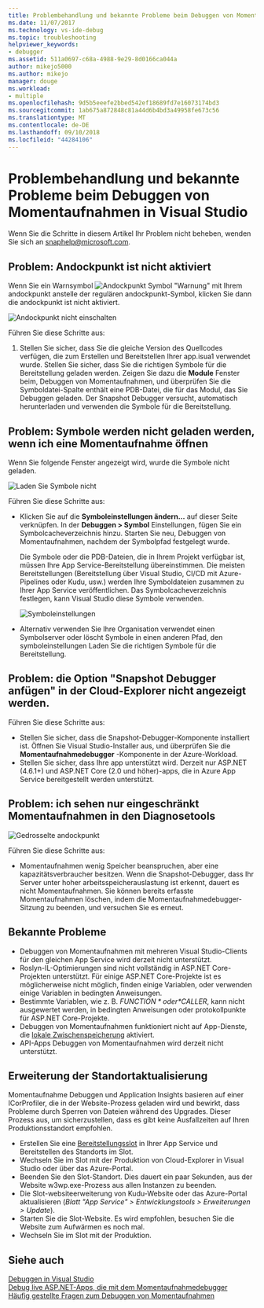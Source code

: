 ```yaml
---
title: Problembehandlung und bekannte Probleme beim Debuggen von Momentaufnahmen | Microsoft-Dokumentation
ms.date: 11/07/2017
ms.technology: vs-ide-debug
ms.topic: troubleshooting
helpviewer_keywords:
- debugger
ms.assetid: 511a0697-c68a-4988-9e29-8d0166ca044a
author: mikejo5000
ms.author: mikejo
manager: douge
ms.workload:
- multiple
ms.openlocfilehash: 9d5b5eeefe2bbed542ef18689fd7e16073174bd3
ms.sourcegitcommit: 1ab675a872848c81a44d6b4bd3a49958fe673c56
ms.translationtype: MT
ms.contentlocale: de-DE
ms.lasthandoff: 09/10/2018
ms.locfileid: "44284106"
---
```

# <a name="troubleshooting-and-known-issues-for-snapshot-debugging-in-visual-studio"></a>Problembehandlung und bekannte Probleme beim Debuggen von Momentaufnahmen in Visual Studio

Wenn Sie die Schritte in diesem Artikel Ihr Problem nicht beheben, wenden Sie sich an snaphelp@microsoft.com.

## <a name="issue-snappoint-does-not-turn-on"></a>Problem: Andockpunkt ist nicht aktiviert

Wenn Sie ein Warnsymbol ![Andockpunkt Symbol "Warnung"](../debugger/media/snapshot-troubleshooting-snappoint-warning-icon.png "Andockpunkt Symbol \"Warnung\"") mit Ihrem andockpunkt anstelle der regulären andockpunkt-Symbol, klicken Sie dann die andockpunkt ist nicht aktiviert.

![Andockpunkt nicht einschalten](../debugger/media/snapshot-troubleshooting-dont-turn-on.png "Andockpunkt ist nicht aktiviert")

Führen Sie diese Schritte aus:

1. Stellen Sie sicher, dass Sie die gleiche Version des Quellcodes verfügen, die zum Erstellen und Bereitstellen Ihrer app.isua1 verwendet wurde. Stellen Sie sicher, dass Sie die richtigen Symbole für die Bereitstellung geladen werden. Zeigen Sie dazu die **Module** Fenster beim, Debuggen von Momentaufnahmen, und überprüfen Sie die Symboldatei-Spalte enthält eine PDB-Datei, die für das Modul, das Sie Debuggen geladen. Der Snapshot Debugger versucht, automatisch herunterladen und verwenden die Symbole für die Bereitstellung.

## <a name="issue-symbols-do-not-load-when-i-open-a-snapshot"></a>Problem: Symbole werden nicht geladen werden, wenn ich eine Momentaufnahme öffnen

Wenn Sie folgende Fenster angezeigt wird, wurde die Symbole nicht geladen.

![Laden Sie Symbole nicht](../debugger/media/snapshot-troubleshooting-symbols-wont-load.png "Symbole werden nicht geladen werden.")

Führen Sie diese Schritte aus:

- Klicken Sie auf die **Symboleinstellungen ändern...** auf dieser Seite verknüpfen. In der **Debuggen > Symbol** Einstellungen, fügen Sie ein Symbolcacheverzeichnis hinzu. Starten Sie neu, Debuggen von Momentaufnahmen, nachdem der Symbolpfad festgelegt wurde.

   Die Symbole oder die PDB-Dateien, die in Ihrem Projekt verfügbar ist, müssen Ihre App Service-Bereitstellung übereinstimmen. Die meisten Bereitstellungen (Bereitstellung über Visual Studio, CI/CD mit Azure-Pipelines oder Kudu, usw.) werden Ihre Symboldateien zusammen zu Ihrer App Service veröffentlichen. Das Symbolcacheverzeichnis festlegen, kann Visual Studio diese Symbole verwenden.

   ![Symboleinstellungen](../debugger/media/snapshot-troubleshooting-symbol-settings.png "Symboleinstellungen")

- Alternativ verwenden Sie Ihre Organisation verwendet einen Symbolserver oder löscht Symbole in einen anderen Pfad, den symboleinstellungen Laden Sie die richtigen Symbole für die Bereitstellung.

## <a name="issue-i-cannot-see-the-attach-snapshot-debugger-option-in-the-cloud-explorer"></a>Problem: die Option "Snapshot Debugger anfügen" in der Cloud-Explorer nicht angezeigt werden.

Führen Sie diese Schritte aus:

- Stellen Sie sicher, dass die Snapshot-Debugger-Komponente installiert ist. Öffnen Sie Visual Studio-Installer aus, und überprüfen Sie die **Momentaufnahmedebugger** -Komponente in der Azure-Workload.
- Stellen Sie sicher, dass Ihre app unterstützt wird. Derzeit nur ASP.NET (4.6.1+) und ASP.NET Core (2.0 und höher)-apps, die in Azure App Service bereitgestellt werden unterstützt.

## <a name="issue-i-only-see-throttled-snapshots-in-the-diagnostic-tools"></a>Problem: ich sehen nur eingeschränkt Momentaufnahmen in den Diagnosetools

![Gedrosselte andockpunkt](../debugger/media/snapshot-troubleshooting-throttled-snapshots.png "gedrosselt andockpunkt")

Führen Sie diese Schritte aus:

- Momentaufnahmen wenig Speicher beanspruchen, aber eine kapazitätsverbraucher besitzen. Wenn die Snapshot-Debugger, dass Ihr Server unter hoher arbeitsspeicherauslastung ist erkennt, dauert es nicht Momentaufnahmen. Sie können bereits erfasste Momentaufnahmen löschen, indem die Momentaufnahmedebugger-Sitzung zu beenden, und versuchen Sie es erneut.

## <a name="known-issues"></a>Bekannte Probleme

- Debuggen von Momentaufnahmen mit mehreren Visual Studio-Clients für den gleichen App Service wird derzeit nicht unterstützt.
- Roslyn-IL-Optimierungen sind nicht vollständig in ASP.NET Core-Projekten unterstützt. Für einige ASP.NET Core-Projekte ist es möglicherweise nicht möglich, finden einige Variablen, oder verwenden einige Variablen in bedingten Anweisungen. 
- Bestimmte Variablen, wie z. B. *$FUNCTION* oder *$CALLER*, kann nicht ausgewertet werden, in bedingten Anweisungen oder protokollpunkte für ASP.NET Core-Projekte.
- Debuggen von Momentaufnahmen funktioniert nicht auf App-Dienste, die [lokale Zwischenspeicherung](/azure/app-service/app-service-local-cache) aktiviert.
- API-Apps Debuggen von Momentaufnahmen wird derzeit nicht unterstützt.

## <a name="site-extension-upgrade"></a>Erweiterung der Standortaktualisierung

Momentaufnahme Debuggen und Application Insights basieren auf einer ICorProfiler, die in der Website-Prozess geladen wird und bewirkt, dass Probleme durch Sperren von Dateien während des Upgrades. Dieser Prozess aus, um sicherzustellen, dass es gibt keine Ausfallzeiten auf Ihren Produktionsstandort empfohlen.

- Erstellen Sie eine [Bereitstellungsslot](/azure/app-service/web-sites-staged-publishing) in Ihrer App Service und Bereitstellen des Standorts im Slot.
- Wechseln Sie im Slot mit der Produktion von Cloud-Explorer in Visual Studio oder über das Azure-Portal.
- Beenden Sie den Slot-Standort. Dies dauert ein paar Sekunden, aus der Website w3wp.exe-Prozess aus allen Instanzen zu beenden.
- Die Slot-websiteerweiterung von Kudu-Website oder das Azure-Portal aktualisieren (*Blatt "App Service" > Entwicklungstools > Erweiterungen > Update*).
- Starten Sie die Slot-Website. Es wird empfohlen, besuchen Sie die Website zum Aufwärmen es noch mal.
- Wechseln Sie im Slot mit der Produktion.

## <a name="see-also"></a>Siehe auch

[Debuggen in Visual Studio](../debugger/index.md)  
[Debug live ASP.NET-Apps, die mit dem Momentaufnahmedebugger](../debugger/debug-live-azure-applications.md)  
[Häufig gestellte Fragen zum Debuggen von Momentaufnahmen](../debugger/debug-live-azure-apps-faq.md)  
